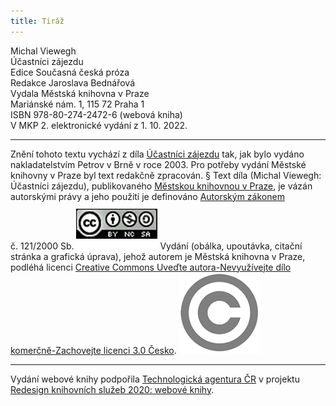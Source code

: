 ```yaml
---
title: Tiráž
---
```


Michal Viewegh    
Účastníci zájezdu  
Edice Současná česká próza  
Redakce Jaroslava Bednářová  
Vydala Městská knihovna v Praze  
Mariánské nám. 1, 115 72 Praha 1  
ISBN 978-80-274-2472-6 (webová kniha)  
V MKP 2. elektronické vydání z 1. 10. 2022.

***

Znění tohoto textu vychází z díla [Účastníci zájezdu](https://search.mlp.cz/cz/titul/ucastnici-zajezdu/2488287/) tak, jak bylo vydáno nakladatelstvím Petrov v Brně v roce 2003. Pro potřeby vydání Městské knihovny v Praze byl text redakčně zpracován.
§
Text díla (Michal Viewegh: Účastníci zájezdu), publikovaného [Městskou knihovnou v Praze](https://www.mlp.cz/cz/), je vázán autorskými právy a jeho použití je definováno [Autorským zákonem](https://www.mkcr.cz/predpisy-zakonu-709.html) č. 121/2000 Sb.
[![image001.jpg](./resources/image001_fmt.png)](https://creativecommons.org/licenses/by-nc-sa/3.0/cz/)
Vydání (obálka, upoutávka, citační stránka a grafická úprava), jehož autorem je Městská knihovna v Praze, podléhá licenci [Creative Commons Uveďte autora-Nevyužívejte dílo komerčně-Zachovejte licenci 3.0 Česko](https://creativecommons.org/licenses/by-nc-sa/3.0/cz/).
![image002.jpg](./resources/image002_fmt.png)

***

Vydání webové knihy podpořila [Technologická agentura ČR](https://www.tacr.cz/) v projektu [Redesign knihovních služeb 2020: webové knihy](https://starfos.tacr.cz/cs/project/TL04000391).